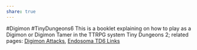 ```yaml
---
share: true
---
```

#Digimon #TinyDungeons6 
This is a booklet explaining on how to play as a Digimon or Digimon Tamer in the TTRPG system Tiny Dungeons 2; related pages: [Digimon Attacks](Digimon%20Attacks.md#), [Endosoma TD6 Links](Endosoma%20TD6%20Links.md#)